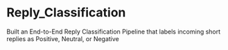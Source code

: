 # Reply_Classification
Built an End-to-End Reply Classification Pipeline that labels incoming short replies as Positive, Neutral, or Negative

